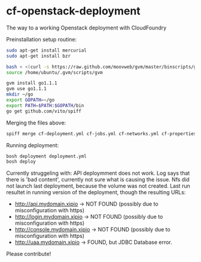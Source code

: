 cf-openstack-deployment
=======================

The way to a working Openstack deployment with CloudFoundry

Preinstallation setup routine:
````bash
sudo apt-get install mercurial
sudo apt-get install bzr

bash < <(curl -s https://raw.github.com/moovweb/gvm/master/binscripts/gvm-installer)
source /home/ubuntu/.gvm/scripts/gvm

gvm install go1.1.1
gvm use go1.1.1
mkdir ~/go
export GOPATH=~/go
export PATH=$PATH:$GOPATH/bin
go get github.com/vito/spiff
````

Merging the files above:
````bash
spiff merge cf-deployment.yml cf-jobs.yml cf-networks.yml cf-properties.yml cf-settings.yml > deployment.yml 
````

Running deployment:
````bash
bosh deployment deployment.yml
bosh deploy
````

Currently struggeling with:
API deploymment does not work. Log says that there is 'bad content', currently not sure what is causing the issue. Nfs did not launch last deployment, because the volume was not created. 
Last run resultet in running version of the deployment, though the resulting URLs:
- http://api.mydomain.xipio -> NOT FOUND (possibly due to misconfiguration with https)
- http://login.mydomain.xipio -> NOT FOUND (possibly due to misconfiguration with https)
- http://console.mydomain.xipio -> NOT FOUND (possibly due to misconfiguration with https)
- http://uaa.mydomain.xipio -> FOUND, but JDBC Database error.

Please contribute!




